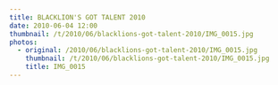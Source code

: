 ```yaml
---
title: BLACKLION'S GOT TALENT 2010
date: 2010-06-04 12:00
thumbnail: /t/2010/06/blacklions-got-talent-2010/IMG_0015.jpg
photos:
  - original: /2010/06/blacklions-got-talent-2010/IMG_0015.jpg
    thumbnail: /t/2010/06/blacklions-got-talent-2010/IMG_0015.jpg
    title: IMG_0015
---
```

